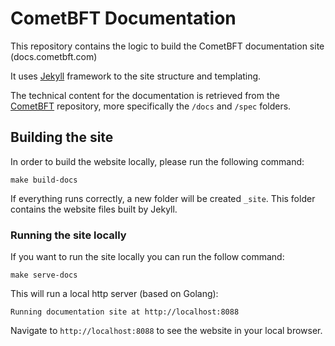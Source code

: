 # CometBFT Documentation

This repository contains the logic to build the CometBFT documentation site (docs.cometbft.com)

It uses [Jekyll](https://jekyllrb.com/) framework to the site structure and templating.

The technical content for the documentation is retrieved from the [CometBFT](https://github.com/cometbft/cometbft) repository, more specifically the `/docs` and `/spec` folders.

## Building the site

In order to build the website locally, please run the following command:

```
make build-docs
```

If everything runs correctly, a new folder will be created `_site`. This folder contains the website files built by Jekyll.

### Running the site locally

If you want to run the site locally you can run the follow command:

```
make serve-docs 
```

This will run a local http server (based on Golang):

```
Running documentation site at http://localhost:8088
```

Navigate to `http://localhost:8088` to see the website in your local browser.